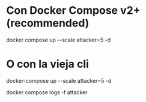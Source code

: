 # Con Docker Compose v2+ (recommended)
docker compose up --scale attacker=5 -d

# O con la vieja cli
docker-compose up --scale attacker=5 -d

docker compose logs -f attacker